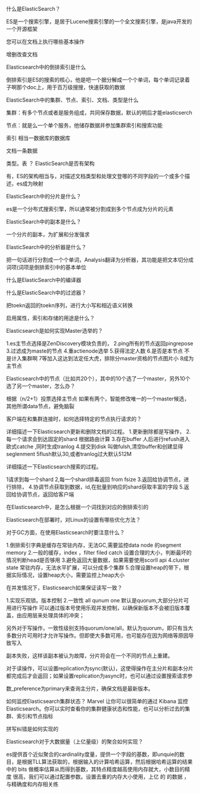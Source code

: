 什么是ElasticSearch？
 
  ES是一个搜索引擎，是居于Lucene搜索引擎的一个全文搜索引擎，是java开发的一个开源框架

您可以在文档上执行哪些基本操作
  
   增删改查文档

Elasticsearch中的倒排索引是什么

  倒排索引是ES的搜索的核心，他是吧一个据分解成一个个单词，每个单词记录着子啊那个doc上，用于百万级搜搜，快速获取的数据

ElasticSearch中的集群、节点、索引、文档、类型是什么

 集群：有多个节点或者是服务组成，共同保存数据，默认的明后才能elasticserch
 
 节点：就是么一个单个服务，他储存数据并参加集群索引和搜索功能
 
 索引 相当一数据库的数据库
 
 文档一条数据
 
 类型。表
？
ElasticSearch是否有架构

 有，ES的架构相当与，对描述文档类型和处理文登哪的不同字段的一个或多个描述，es成为映射

ElasticSearch中的分片是什么？

 es是一个分布式搜索引擎，所以通常被分割成到多个节点成为分片的元素

ElasticSearch中的副本是什么？

 一个分片的副本，为扩展和分发强求

ElasticSearch中的分析器是什么？

 把一句话进行分割成一个个单词，Analysis翻译为分析器，其功能是把文本切分成词项(词项是倒排索引中的基本单位

什么是ElasticSearch中的编译器

什么是ElasticSearch中的过滤器？

把toekn返回的toekn序列，进行大小写和相近语义转换
 

启用属性，索引和存储的用途是什么？


Elasticsearch是如何实现Master选举的？
 
 1.es主节点选择是ZenDiscovery模块负责的，
 2.ping所有的节点返回pingrepose
 3.过滤成为maste的节点
 4.重actienode选举
 5.获得法定人数
 6.是否是本节点 不是计入集群啊
 7等加入这达到法定任大虎，排除分master资格的节点图片小
 8成为主节点

Elasticsearch中的节点（比如共20个），其中的10个选了一个master，另外10个选了另一个master，怎么办？

 根据（n/2+1）投票选择主节点
 如果有两个，智能修改唯一的一个master候选，其他所谓data节点，避免脑裂

客户端在和集群连接时，如何选择特定的节点执行请求的？

详细描述一下Elasticsearch更新和删除文档的过程。
 1.更新删除都是写操作，
 2.每一个请求会到达固定的shard 根据路由计算
 3.存在buffer 人后进行refush进入欧式catche  ,同时生成tranlog
 4.提交到disk 叫做fulsh,清空buffer和创建显得seglenment
 5flush默认30,或者tranlog过大默认512M
 
 

详细描述一下Elasticsearch搜索的过程。

 1请求到每一个shard
 2,每一个shard排毒返回 from fsize
 3.返回给协调节点，进行排除，
 4.协调节点获取到数据，id,在批量到响应的shard获取丰富的字段
 5.返回给协调节点，返回给客户端



在Elasticsearch中，是怎么根据一个词找到对应的倒排索引的

Elasticsearch在部署时，对Linux的设置有哪些优化方法？

对于GC方面，在使用Elasticsearch时要注意什么？

1.倒排索引字典是缓存在常驻内存，无法GC,需要监控data node 的segment memory
2.一般的缓存，index ，filter filed catch 设置合理的大小，判断最坏的情况判断head是否够用
3.避免返回大量数据，如果需要使用scorll api
4.cluster state 常驻内存，无法水平扩展，可以分成多个集群
5.合理设置heap的带下，根据实际情况，设置heap大小，需要监控上heap大小

在并发情况下，Elasticsearch如果保证读写一致？

 1.实现乐观锁。版本控制
 2.一致性 all  qunum one  默认是quorum,大部分分片可用进行写操作
 可以通过版本号使用乐观并发控制，以确保新版本不会被旧版本覆盖，由应用层来处理具体的冲突；
 
另外对于写操作，一致性级别支持quorum/one/all，默认为quorum，即只有当大多数分片可用时才允许写操作。但即使大多数可用，也可能存在因为网络等原因导致写入

副本失败，这样该副本被认为故障，分片将会在一个不同的节点上重建。

对于读操作，可以设置replication为sync(默认)，这使得操作在主分片和副本分片都完成后才会返回；如果设置replication为async时，也可以通过设置搜索请求参

数_preference为primary来查询主分片，确保文档是最新版本。
 

如何监控Elasticsearch集群状态？
Marvel 让你可以很简单的通过 Kibana 监控 Elasticsearch。你可以实时查看你的集群健康状态和性能，也可以分析过去的集群、索引和节点指标

拼写纠错是如何实现的

Elasticsearch对于大数据量（上亿量级）的聚合如何实现？

es提供首个近似聚合的cardinality度量，提供一个字段的基数，即unquie的数目，是根据TLL算法获取的，根据输入的计算哈希运算，然后根据哈希运算的结果中的 bits 做概率估算从而得到基数，其特点精度越高使用内存就大，小数目的精度
很高，我们可以通过配置参数。设置去重的内存大小使用，上亿
的
的数据
，与精确度和内存相关练
